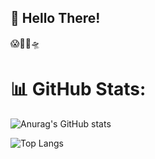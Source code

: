 ## 👾 Hello There!
😱👀🔭🛸
# 📊 GitHub Stats:

![Anurag's GitHub stats](https://github-readme-stats.vercel.app/api?username=daku720&show_icons=true&theme=dark)

![Top Langs](https://github-readme-stats-sigma-five.vercel.app/api/top-langs/?username=daku720&theme=dark&hide_border=false&include_all_commits=false&count_private=false&layout=compact)

